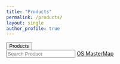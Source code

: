 ```yaml
---
title: "Products"
permalink: /products/
layout: single
author_profile: true
---
```


<div class="dropdown">
  <button onclick="searchfunc()" class="dropbtn">Products</button>
  <div id="myDropdown" class="dropdown-content">
    <input type="text" placeholder="Search Product" id="myInput" onkeyup="filterFunction()">
    <a href="https://raehelen.github.io/test-page/osmm/">OS MasterMap</a>
  </div>
</div>
